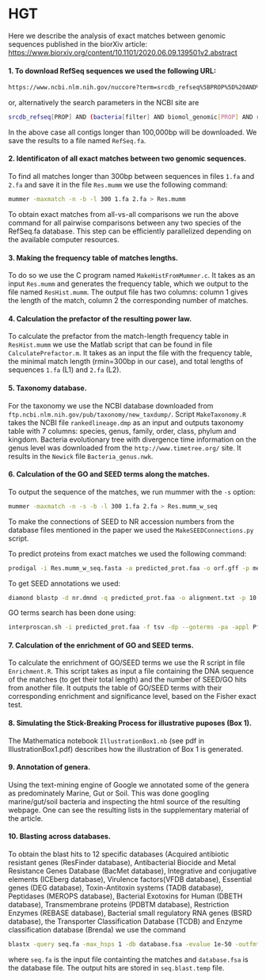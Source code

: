 # HGT
Here we describe the analysis of exact matches between genomic sequences published in the biorXiv article: https://www.biorxiv.org/content/10.1101/2020.06.09.139501v2.abstract

#### 1. To download RefSeq sequences we used the following URL:
```bash
https://www.ncbi.nlm.nih.gov/nuccore?term=srcdb_refseq%5BPROP%5D%20AND%20%28bacteria%5Bfilter%5D%20AND%20biomol_genomic%5BPROP%5D%20AND%20refseq%5Bfilter%5D%20AND%20%28%22100000%22%5BSLEN%5D%20%3A%20%221000000000000000%22%5BSLEN%5D%29%29&cmd=DetailsSearch
```  
or, alternatively the search parameters in the NCBI site are
```bash
srcdb_refseq[PROP] AND (bacteria[filter] AND biomol_genomic[PROP] AND refseq[filter] AND ("100000"[SLEN] : "1000000000000000"[SLEN]))
```  
In the above case all contigs longer than 100,000bp will be downloaded. We save the results to a file named `RefSeq.fa`. 

#### 2. Identificaton of all exact matches between two genomic sequences.
To find all matches longer than 300bp between sequences in files `1.fa` and `2.fa` and save it in the file `Res.mumm` we use the following command: 
```bash
mummer -maxmatch -n -b -l 300 1.fa 2.fa > Res.mumm
```  
To obtain exact matches from all-vs-all comparisons we run the above command for all pairwise comparisons between any two species of the RefSeq.fa database. This step can be efficiently parallelized depending on the available computer resources.


#### 3. Making the frequency table of matches lengths. 
To do so we use the C program named `MakeHistFromMummer.c`. It takes as an input `Res.mumm` and generates the frequency table, which we output to the file named `ResHist.mumm`.
The output file has two columns: column 1 gives the length of the match, column 2 the corresponding number of matches.
    
#### 4. Calculation the prefactor of the resulting power law. 
To calculate the prefactor from the match-length frequency table in `ResHist.mumm` we use the Matlab script that can be found in file `CalculatePrefactor.m`. It takes as an input the file with the frequency table, the minimal match length (rmin=300bp in our case), and total lengths of sequences `1.fa` (L1) and `2.fa` (L2).

#### 5. Taxonomy database.
For the taxonomy we use the NCBI database downloaded from `ftp.ncbi.nlm.nih.gov/pub/taxonomy/new_taxdump/`. Script `MakeTaxonomy.R` takes the NCBI file `rankedlineage.dmp` as an input and outputs taxonomy table with 7 columns: species, genus, family, order, class, phylum and kingdom.
Bacteria evolutionary tree with divergence time information on the genus level was downloaded from the `http://www.timetree.org/` site. It results in the `Newick` file `Bacteria_genus.nwk`. 



#### 6. Calculation of the GO and SEED terms along the matches. 
To output the sequence of the matches, we run mummer with the `-s` option: 
```bash
mummer -maxmatch -n -s -b -l 300 1.fa 2.fa > Res.mumm_w_seq 
```
To make the connections of SEED to NR accession numbers from the database files mentioned in the paper we used the
`MakeSEEDConnections.py` script.

To predict proteins from exact matches we used the following command:
```bash
prodigal -i Res.mumm_w_seq.fasta -a predicted_prot.faa -o orf.gff -p meta -q -f gff
```
To get SEED annotations we used:
```bash
diamond blastp -d nr.dmnd -q predicted_prot.faa -o alignment.txt -p 10 —quiet -k 0 ConnectNRToSEED.py
```
GO terms search has been done using:
```bash
interproscan.sh -i predicted_prot.faa -f tsv -dp --goterms -pa -appl Pfam -appl TIGRFAM --cpu 20
```
  
#### 7. Calculation of the enrichment of GO and SEED terms. 
To calculate the enrichment of GO/SEED terms we use the R script in file `Enrichment.R`. This script takes as input a file containing the DNA sequence of the matches (to get their total length) and the number of SEED/GO hits from another file. It outputs the table of GO/SEED terms with their corresponding enrichment and significance level, based on the Fisher exact test.

#### 8. Simulating the Stick-Breaking Process for illustrative puposes (Box 1).
The Mathematica notebook `IllustrationBox1.nb` (see pdf in IllustrationBox1.pdf) describes how the illustration of Box 1 is generated.

#### 9. Annotation of genera.
Using the text-mining engine of Google we annotated some of the genera as predominately Marine, Gut or Soil. This was done googling marine/gut/soil bacteria and inspecting the html source of the resulting webpage. One can see the resulting lists in the supplementary material of the article.

#### 10. Blasting across databases.
To obtain the blast hits to 12 specific databases (Acquired  antibiotic resistant genes (ResFinder database), Antibacterial Biocide and Metal Resistance Genes Database (BacMet database), Integrative and conjugative elements (ICEberg database), Virulence factors(VFDB database), Essential genes (DEG database), Toxin-Antitoxin systems (TADB database), Peptidases (MEROPS database), Bacterial Exotoxins for Human (DBETH database), Transmembrane proteins (PDBTM database), Restriction Enzymes (REBASE database), Bacterial small regulatory RNA genes (BSRD database), the Transporter Classification Database (TCDB) and Enzyme classification database (Brenda) we use the command 
```bash
blastx -query seq.fa -max_hsps 1 -db database.fsa -evalue 1e-50 -outfmt "6 sseqid,sseqid" > seq.blast.temp
```
where `seq.fa` is the input file containting the matches and `database.fsa` is the database file. The output hits are stored in `seq.blast.temp` file.
